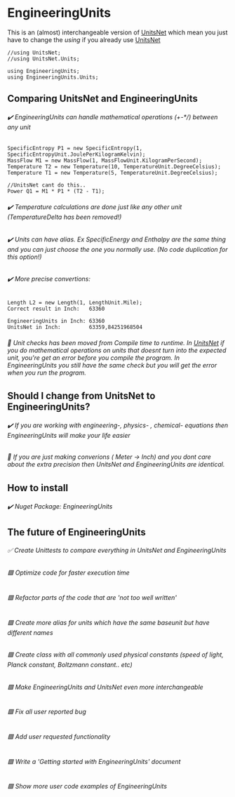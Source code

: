# EngineeringUnits


This is an (almost) interchangeable version of [UnitsNet](https://github.com/angularsen/UnitsNet) which mean you just have to change the *using* if you already use [UnitsNet](https://github.com/angularsen/UnitsNet)

```
//using UnitsNet;
//using UnitsNet.Units;

using EngineeringUnits;
using EngineeringUnits.Units;
```



## Comparing UnitsNet and EngineeringUnits


###### :heavy_check_mark: EngineeringUnits can handle mathematical operations (+-*/) between any unit

```
SpecificEntropy P1 = new SpecificEntropy(1, SpecificEntropyUnit.JoulePerKilogramKelvin);
MassFlow M1 = new MassFlow(1, MassFlowUnit.KilogramPerSecond);
Temperature T2 = new Temperature(10, TemperatureUnit.DegreeCelsius);
Temperature T1 = new Temperature(5, TemperatureUnit.DegreeCelsius);

//UnitsNet cant do this..
Power Q1 = M1 * P1 * (T2 - T1);
```

###### :heavy_check_mark: Temperature calculations are done just like any other unit (TemperatureDelta has been removed!)
###### :heavy_check_mark: Units can have alias. Ex *SpecificEnergy* and *Enthalpy* are the same thing and you can just choose the one you normally use. (No code duplication for this option!)
###### :heavy_check_mark: More precise convertions:
```
Length L2 = new Length(1, LengthUnit.Mile);
Correct result in Inch:   63360

EngineeringUnits in Inch: 63360
UnitsNet in Inch:         63359,84251968504
```

###### :triangular_flag_on_post: Unit checks has been moved from Compile time to runtime. In [UnitsNet](https://github.com/angularsen/UnitsNet) if you do mathematical operations on units that doesnt turn into the expected unit, you're get an error before you compile the program. In EngineeringUnits you still have the same check but you will get the error when you run the program.



## Should I change from UnitsNet to EngineeringUnits?


###### :heavy_check_mark: If you are working with engineering-, physics- , chemical- equations then EngineeringUnits will make your life easier
###### :triangular_flag_on_post: If you are just making converions ( Meter -> Inch) and you dont care about the extra precision then UnitsNet and EngineeringUnits are identical.


## How to install

###### :heavy_check_mark: Nuget Package: EngineeringUnits


## The future of EngineeringUnits

###### :white_check_mark: Create Unittests to compare everything in UnitsNet and EngineeringUnits
###### :green_square: Optimize code for faster execution time 
###### :green_square: Refactor parts of the code that are 'not too well written' 
###### :green_square: Create more alias for units which have the same baseunit but have different names
###### :green_square: Create class with all commonly used physical constants (speed of light, Planck constant, Boltzmann constant.. etc)
###### :green_square: Make EngineeringUnits and UnitsNet even more interchangeable
###### :green_square: Fix all user reported bug
###### :green_square: Add user requested functionality
###### :green_square: Write a 'Getting started with EngineeringUnits' document
###### :green_square: Show more user code examples of EngineeringUnits

